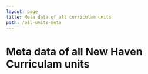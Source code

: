 ```yaml
---
layout: page
title: Meta data of all curriculam units
path: /all-units-meta
---
```


# Meta data of all New Haven Curriculam units
